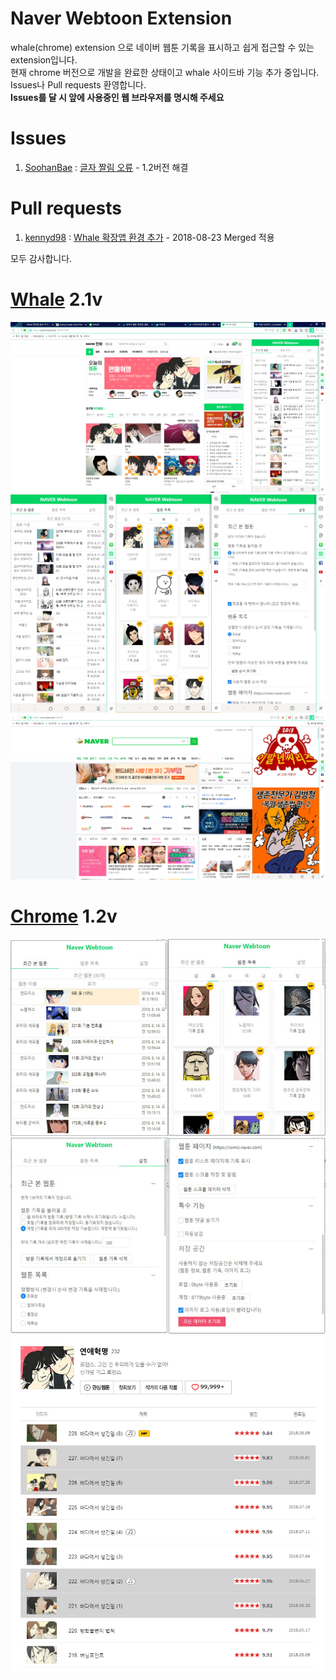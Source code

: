 # Naver Webtoon Extension
whale(chrome) extension 으로 네이버 웹툰 기록을 표시하고 쉽게 접근할 수 있는 extension입니다. <br>
현재 chrome 버전으로 개발을 완료한 상태이고 whale 사이드바 기능 추가 중입니다. <br>
Issues나 Pull requests 환영합니다. <br>
**Issues를 달 시 앞에 사용중인 웹 브라우저를 명시해 주세요**
# Issues 

1. [SoohanBae](https://github.com/SoohanBae) : [글자 짤림 오류](https://github.com/tbvjaos510/naver-webtoon-history/issues/1) - 1.2버전 해결

# Pull requests
1. [kennyd98](https://github.com/kennyd98) : [Whale 확장앱 환경 추가](https://github.com/tbvjaos510/naver-webtoon-history/pull/3) - 2018-08-23 Merged 적용

모두 감사합니다.

# [Whale](https://store.whale.naver.com/detail/nmambboikkfejkgloppiejnhhohbaaem) 2.1v
<img src="README-image/5.png" style="width:900px"> <br>
<img src="README-image/6.png" style="width:900px"> <br>
<img src="README-image/7.PNG" style="width:900px"><br>

# [Chrome](https://chrome.google.com/webstore/detail/naver-webtoon-extensions/pkingjioiemgjlbklighjcicnjgjckok?hl=ko) 1.2v
<img src="README-image/4.jpg"><br>
<img src="README-image/3.jpg"><br>
<img src="README-image/1.PNG"> <br>
